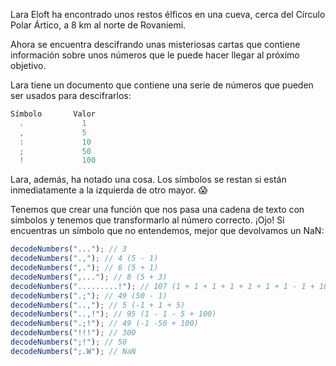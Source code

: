 Lara Eloft ha encontrado unos restos élficos en una cueva, cerca del Círculo Polar Ártico, a 8 km al norte de Rovaniemi.

Ahora se encuentra descifrando unas misteriosas cartas que contiene información sobre unos números que le puede hacer llegar al próximo objetivo.

Lara tiene un documento que contiene una serie de números que pueden ser usados para descifrarlos:

```js
Símbolo       Valor
  .             1
  ,             5
  :             10
  ;             50
  !             100
```

Lara, además, ha notado una cosa. Los símbolos se restan si están inmediatamente a la izquierda de otro mayor. 😱

Tenemos que crear una función que nos pasa una cadena de texto con símbolos y tenemos que transformarlo al número correcto. ¡Ojo! Si encuentras un símbolo que no entendemos, mejor que devolvamos un NaN:

```js
decodeNumbers("..."); // 3
decodeNumbers(".,"); // 4 (5 - 1)
decodeNumbers(",."); // 6 (5 + 1)
decodeNumbers(",..."); // 8 (5 + 3)
decodeNumbers(".........!"); // 107 (1 + 1 + 1 + 1 + 1 + 1 + 1 - 1 + 100)
decodeNumbers(".;"); // 49 (50 - 1)
decodeNumbers("..,"); // 5 (-1 + 1 + 5)
decodeNumbers("..,!"); // 95 (1 - 1 - 5 + 100)
decodeNumbers(".;!"); // 49 (-1 -50 + 100)
decodeNumbers("!!!"); // 300
decodeNumbers(";!"); // 50
decodeNumbers(";.W"); // NaN
```
